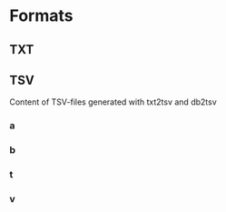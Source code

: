 # Formats

## TXT

## TSV

Content of TSV-files generated with txt2tsv and db2tsv

### a

### b

### t

### v
